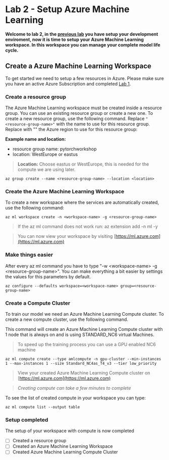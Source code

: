 # Lab 2 - Setup Azure Machine Learning

**Welcome to lab 2, in the [previous lab](../Lab%201%20-%20Setup) you have setup your development enviroment, now it is time to setup your Azure Machine Learning workspace. In this workspace you can manage your complete model life cycle.**

## Create a Azure Machine Learning Workspace

To get started we need to setup a few resources in Azure. Please make sure you have an active Azure Subscription and completed [Lab 1](../Lab%201%20-%20Setup).

### Create a resource group

The Azure Machine Learning workspace must be created inside a resource group. You can use an existing resource group or create a new one. To create a new resource group, use the following command. Replace ```"<resource-group-name>"``` with the name to use for this resource group. Replace with "<location>" the Azure region to use for this resource group:

**Example name and location:**&#x20;

* resource group name: pytorchworkshop
* location: WestEurope or eastus

>**Location:** Choose eastus or WestEurope, this is needed for the compute we are using later.

```
az group create --name <resource-group-name> --location <location>
```

### Create the Azure Machine Learning Workspace

To create a new workspace where the services are automatically created, use the following command:

```
az ml workspace create -n <workspace-name> -g <resource-group-name>
```

>If the az ml command does not work run: az extension add -n ml -y

>You can now view your workspace by visiting [https://ml.azure.com](https://ml.azure.com)

### Make things easier

After every az ml command you have to type "-w \<workspace-name> -g \<resource-group-name>". You can make everything a bit easier by settings the values for this parameters by default.

```
az configure --defaults workspace=<workspace-name> group=<resource-group-name>
```

### Create a Compute Cluster

To train our model we need an Azure Machine Learning Compute cluster. To create a new compute cluster, use the following command.

This command will create an Azure Machine Learning Compute cluster with 1 node that is always on and is using STANDARD\_NC6 virtual Machines.

>To speed up the training process you can use a GPU enabled NC6 machine

```
az ml compute create --type amlcompute -n gpu-cluster --min-instances 1 --max-instances 1 --size Standard_NC4as_T4_v3 --tier low_priority
```

> View your created Azure Machine Learning Compute cluster on [https://ml.azure.com](https://ml.azure.com)

> _Creating compute can take a few minutes to complete_

To see the list of created compute in your workspace you can type:

```
az ml compute list --output table
```

### Setup completed

The setup of your workspace with compute is now completed

* [ ] Created a resource group
* [ ] Created an Azure Machine Learning Workspace
* [ ] Created Azure Machine Learning Compute Cluster&#x20;
